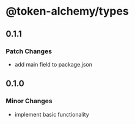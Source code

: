 # @token-alchemy/types

## 0.1.1

### Patch Changes

- add main field to package.json

## 0.1.0

### Minor Changes

- implement basic functionality
